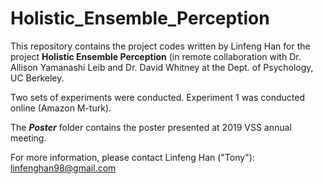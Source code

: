 # Holistic_Ensemble_Perception

This repository contains the project codes written by Linfeng Han for the project **Holistic Ensemble Perception** (in remote collaboration with Dr. Allison Yamanashi Leib and Dr. David Whitney at the Dept. of Psychology, UC Berkeley.

Two sets of experiments were conducted. Experiment 1 was conducted online (Amazon M-turk).

The ***Poster*** folder contains the poster presented at 2019 VSS annual meeting.

For more information, please contact Linfeng Han ("Tony"): linfenghan98@gmail.com
